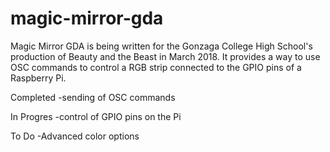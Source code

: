 # magic-mirror-gda

Magic Mirror GDA is being written for the Gonzaga College High School's production of Beauty and the Beast in March 2018. It provides a way to use OSC commands to control a RGB strip connected to the GPIO pins of a Raspberry Pi.

Completed 
-sending of OSC commands


In Progres
-control of GPIO pins on the Pi

To Do
-Advanced color options

